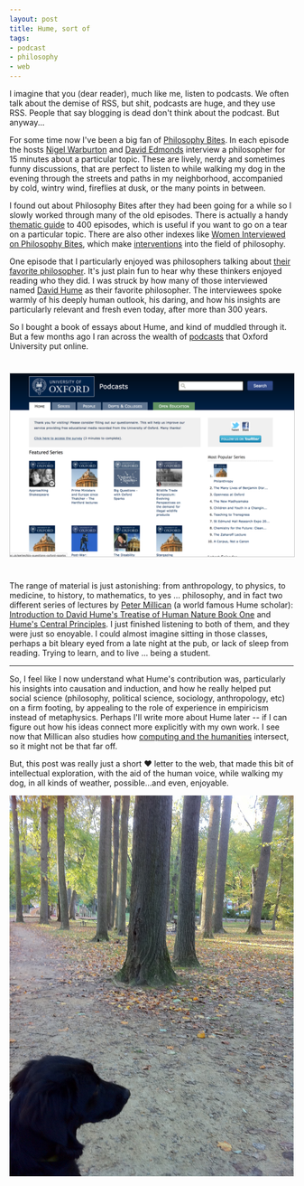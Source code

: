 ```yaml
---
layout: post
title: Hume, sort of
tags:
- podcast
- philosophy
- web
---
```



I imagine that you (dear reader), much like me, listen to podcasts. We often
talk about the demise of RSS, but shit, podcasts are huge, and they use RSS.
People that say blogging is dead don't think about the podcast. But anyway...

For some time now I've been a big fan of [Philosophy Bites]. In each episode the
hosts [Nigel Warburton] and [David Edmonds] interview a philosopher for 15
minutes about a particular topic. These are lively, nerdy and sometimes funny
discussions, that are perfect to listen to while walking my dog in the evening
through the streets and paths in my neighborhood, accompanied by cold, wintry
wind, fireflies at dusk, or the many points in between.

I found out about Philosophy Bites after they had been going for a while so I
slowly worked through many of the old episodes. There is actually a handy
[thematic guide] to 400 episodes, which is useful if you want to go on a tear on
a particular topic. There are also other indexes like [Women Interviewed on
Philosophy Bites], which make [interventions] into the field of philosophy.

One episode that I particularly enjoyed was philosophers talking about [their
favorite philosopher]. It's just plain fun to hear why these thinkers enjoyed
reading who they did. I was struck by how many of those interviewed named [David
Hume] as their favorite philosopher. The interviewees spoke warmly of his deeply
human outlook, his daring, and how his insights are particularly relevant and
fresh even today, after more than 300 years.

So I bought a book of essays about Hume, and kind of muddled through it. But a
few months ago I ran across the wealth of [podcasts] that Oxford University put
online. 

<a href="https://podcasts.ox.ac.uk/">
  <img style="margin: 25px 0px 25px 0px; border: thin solid #ccc;" class="img-responsive" src="/images/oxford.png">
</a>

The range of material is just astonishing: from anthropology, to physics, to
medicine, to history, to mathematics, to yes ... philosophy, and in fact two
different series of lectures by [Peter Millican] (a world famous Hume scholar):
[Introduction to David Hume's Treatise of Human Nature Book One] and [Hume's
Central Principles]. I just finished listening to both of them, and they were
just so enoyable. I could almost imagine sitting in those classes, perhaps a bit
bleary eyed from a late night at the pub, or lack of sleep from reading. Trying
to learn, and to live ... being a student.

---

So, I feel like I now understand what Hume's contribution was, particularly his
insights into causation and induction, and how he really helped put social
science (philosophy, political science, sociology, anthropology, etc) on a firm
footing, by appealing to the role of experience in empiricism instead of
metaphysics. Perhaps I'll write more about Hume later -- if I can figure out how
his ideas connect more explicitly with my own work. I see now that Millican also
studies how [computing and the humanities] intersect, so it might not be that
far off.

But, this post was really just a short ❤️  letter to the web, that made this bit
of intellectual exploration, with the aid of the human voice, while walking my
dog, in all kinds of weather, possible...and even, enjoyable.

<a href="https://www.flickr.com/photos/inkdroid/5088952809">
  <img class="img-responsive" src="/images/tim.jpg">
</a>

[thematic guide]: http://philosophybites.com/2017/04/400-bites-podcast-interviews-arranged-by-theme--1.html
[Women Interviewed on Philosophy Bites]: http://philosophybites.com/2017/06/women-interviewed-on-philosophy-bites.html
[interventions]: https://www.washingtonpost.com/news/grade-point/wp/2015/04/28/philosophys-gender-bias-for-too-long-scholars-say-women-have-been-ignored/?utm_term=.e1bf52041d41
[their favorite philosopher]: https://philosophybites.libsyn.com/who-s-your-favourite-philosopher
[David Hume]: https://en.wikipedia.org/wiki/David_Hume
[Introduction to David Hume's Treatise of Human Nature Book One]: https://podcasts.ox.ac.uk/series/introduction-david-humes-treatise-human-nature-book-one
[Hume's Central Principles]: https://podcasts.ox.ac.uk/series/humes-central-principles
[Philosophy Bites]: http://philosophybites.com/
[Nigel Warburton]: https://en.wikipedia.org/wiki/Nigel_Warburton
[David Edmonds]: https://en.wikipedia.org/wiki/David_Edmonds_(philosopher)
[podcasts]: https://podcasts.ox.ac.uk/
[Peter Millican]: https://en.wikipedia.org/wiki/Peter_Millican
[computing and the humanities]: http://www.millican.org/papers/2012Turing.pdf
